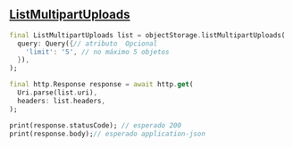 ## [ListMultipartUploads](https://docs.oracle.com/en-us/iaas/api/#/pt/objectstorage/20160918/MultipartUpload/ListMultipartUploads)

```dart
final ListMultipartUploads list = objectStorage.listMultipartUploads(
  query: Query({// atributo  Opcional
    'limit': '5', // no máximo 5 objetos
  }),
);

final http.Response response = await http.get(
  Uri.parse(list.uri),
  headers: list.headers,
);

print(response.statusCode); // esperado 200
print(response.body);// esperado application-json
```